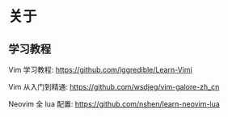 # 关于

## 学习教程

Vim 学习教程: <https://github.com/iggredible/Learn-Vimi>

Vim 从入门到精通: <https://github.com/wsdjeg/vim-galore-zh_cn>

Neovim 全 lua 配置: <https://github.com/nshen/learn-neovim-lua>